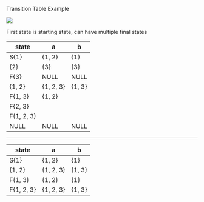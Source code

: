 Transition Table Example

![](https://i.imgur.com/6sg3F8R.png)

First state is starting state, can have multiple final states

| state | a | b |
|-----|---|---|
| S{1} | {1, 2} | {1} |
| {2} | {3} | {3} |
| F{3} | NULL | NULL |
| {1, 2} | {1, 2, 3} | {1, 3} |
| F{1, 3} | {1, 2} | |
| F{2, 3} | | |
| F{1, 2, 3} | | |
| NULL | NULL | NULL |

---

| state | a | b |
|-----|---|---|
| S{1} | {1, 2} | {1} |
| {1, 2} | {1, 2, 3} | {1, 3} |
| F{1, 3} | {1, 2} | {1} |
| F{1, 2, 3} | {1, 2, 3} | {1, 3}


